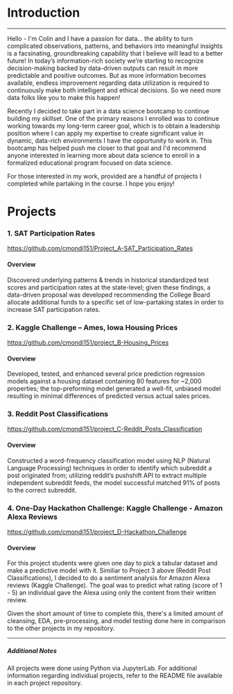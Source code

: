 # Introduction
---
Hello - I'm Colin and I have a passion for data... the ability to turn complicated observations, patterns, and behaviors into meaningful insights is a facsinating, groundbreaking capability that I believe will lead to a better future! In today’s information-rich society we’re starting to recognize decision-making backed by data-driven outputs can result in more predictable and positive outcomes. But as more information becomes available, endless improvement regarding data utilization is required to continuously make both intelligent and ethical decisions. So we need more data folks like you to make this happen!

Recently I decided to take part in a data science bootcamp to continue building my skillset. One of the primary reasons I enrolled was to continue working towards my long-term career goal, which is to obtain a leadership position where I can apply my expertise to create significant value in dynamic, data-rich environments I have the opportunity to work in. This bootcamp has helped push me closer to that goal and I'd recommend anyone interested in learning more about data science to enroll in a formalized educational program focused on data science.

For those interested in my work, provided are a handful of projects I completed while partaking in the course. I hope you enjoy! 

# Projects

### 1. SAT Participation Rates 
https://github.com/cmondi151/Project_A-SAT_Participation_Rates

#### Overview
Discovered underlying patterns & trends in historical standardized test scores and participation rates at the state-level; given these findings, a data-driven proposal was developed recommending the College Board allocate additional funds to a specific set of low-partaking states in order to increase SAT participation rates.

### 2. Kaggle Challenge – Ames, Iowa Housing Prices 
https://github.com/cmondi151/project_B-Housing_Prices

#### Overview
Developed, tested, and enhanced several price prediction regression models against a housing dataset containing 80 features for ~2,000 properties; the top-preforming model generated a well-fit, unbiased model resulting in minimal differences of predicted versus actual sales prices.

### 3. Reddit Post Classifications 
https://github.com/cmondi151/project_C-Reddit_Posts_Classification

#### Overview
Constructed a word-frequency classification model using NLP (Natural Language Processing) techniques in order to identify which subreddit a post originated from; utilizing reddit’s pushshift API to extract multiple independent subreddit feeds, the model successful matched 91% of posts to the correct subreddit.

### 4. One-Day Hackathon Challenge: Kaggle Challenge - Amazon Alexa Reviews
https://github.com/cmondi151/project_D-Hackathon_Challenge

#### Overview
For this project students were given one day to pick a tabular dataset and make a predictive model with it. Similiar to Project 3 above (Reddit Post Classifications), I decided to do a sentiment analysis for Amazon Alexa reviews (Kaggle Challenge). The goal was to predict what rating (score of 1 - 5) an individual gave the Alexa using only the content from their written review.

Given the short amount of time to complete this, there's a limited amount of cleansing, EDA, pre-processing, and model testing done here in comparison to the other projects in my repository.


---
##### Additional Notes
All projects were done using Python via JupyterLab. For additional information regarding individual projects, refer to the README file available in each project repository.
